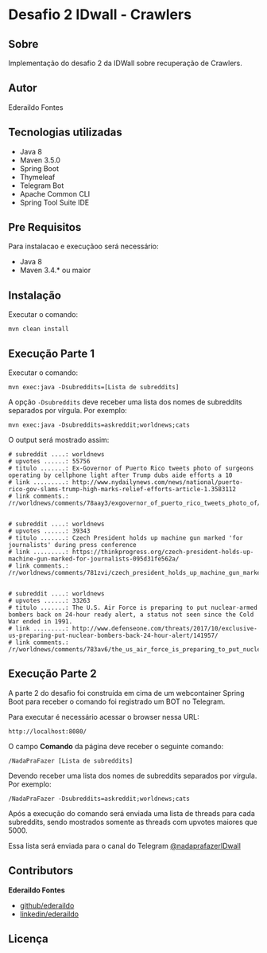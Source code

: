 
# Desafio 2 IDwall - Crawlers

## Sobre

Implementação do desafio 2 da IDWall sobre recuperação de Crawlers.

## Autor

Ederaildo Fontes

## Tecnologias utilizadas

* Java 8
* Maven 3.5.0
* Spring Boot
* Thymeleaf
* Telegram Bot
* Apache Common CLI
* Spring Tool Suite IDE

## Pre Requisitos

Para instalacao e execuçãoo será necessário:

* Java 8
* Maven 3.4.* ou maior

## Instalação

Executar o comando:

```
mvn clean install
```

## Execução Parte 1

Executar o comando:

```
mvn exec:java -Dsubreddits=[Lista de subreddits]
```

A opção `-Dsubreddits` deve receber uma lista dos nomes de subreddits separados por vírgula. Por exemplo: 

```
mvn exec:java -Dsubreddits=askreddit;worldnews;cats
```

O output será mostrado assim:


```
# subreddit ....: worldnews
# upvotes ......: 55756
# titulo .......: Ex-Governor of Puerto Rico tweets photo of surgeons operating by cellphone light after Trump dubs aide efforts a 10
# link .........: http://www.nydailynews.com/news/national/puerto-rico-gov-slams-trump-high-marks-relief-efforts-article-1.3583112
# link comments.: /r/worldnews/comments/78aay3/exgovernor_of_puerto_rico_tweets_photo_of/


# subreddit ....: worldnews
# upvotes ......: 39343
# titulo .......: Czech President holds up machine gun marked 'for journalists' during press conference
# link .........: https://thinkprogress.org/czech-president-holds-up-machine-gun-marked-for-journalists-095d31fe562a/
# link comments.: /r/worldnews/comments/781zvi/czech_president_holds_up_machine_gun_marked_for/


# subreddit ....: worldnews
# upvotes ......: 33263
# titulo .......: The U.S. Air Force is preparing to put nuclear-armed bombers back on 24-hour ready alert, a status not seen since the Cold War ended in 1991.
# link .........: http://www.defenseone.com/threats/2017/10/exclusive-us-preparing-put-nuclear-bombers-back-24-hour-alert/141957/
# link comments.: /r/worldnews/comments/783av6/the_us_air_force_is_preparing_to_put_nucleararmed/
```

## Execução Parte 2

A parte 2 do desafio foi construída em cima de um webcontainer Spring Boot para receber o comando foi registrado um BOT no Telegram.

Para executar é necessário acessar o browser nessa URL: 

```
http://localhost:8080/
```

O campo **Comando** da página deve receber o seguinte comando:

```
/NadaPraFazer [Lista de subreddits]
```

Devendo receber uma lista dos nomes de subreddits separados por vírgula. Por exemplo: 

```
/NadaPraFazer -Dsubreddits=askreddit;worldnews;cats
```

Após a execução do comando será enviada uma lista de threads para cada subreddits, sendo mostrados somente as threads com upvotes maiores que 5000.

Essa lista será enviada para o canal do Telegram [@nadaprafazerIDwall](https://t.me/nadaprafazerIDwall)


## Contributors

**Ederaildo Fontes**

* [github/ederaildo](https://github.com/ederaildo)
* [linkedin/ederaildo](https://www.linkedin.com/in/ederaildo/)

## Licença
